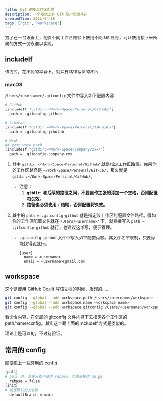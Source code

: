 ```yaml
---
title: Git 的多工作区配置
description: 一个系统上多 Git 账户信息共存
createdTime: 2022-04-19
tags: ['git', 'workspace']
---
```


为了在一台设备上，配置不同工作区路径下使用不同 Git 账号，可以使用接下来所属的方式一劳永逸以实现。

## includeIf

该方式，在不同的平台上，就只有路径写法的不同

### macOS

`/Users/<username>/.gitconfig` 文件中写入如下配置内容

```bash
# GitHub
[includeIf "gitdir:~/Work-Space/Personal/GitHub/"]
  path = .gitconfig-github

# JihuLab
[includeIf "gitdir:~/Work-Space/Personal/JiHuLab/"]
  path = .gitconfig-jihulab

# Wrok
## your work path
[includeIf "gitdir:~/Work-Space/Company/xxx/"]
  path = .gitconfig-company-xxx
```

1. 其中 `gitdir:~/Work-Space/Personal/GitHub/` 就是指定工作区路径，如果你的工作区路径是 `~/Work-Space/Personal/GitHub/`，那么就是 `gitdir:~/Work-Space/Personal/GitHub/`。

   - 注意：
     1. **`gitdir:` 和后续的路径之间，不要自作主张的添加一个空格，否则配置将失效。**
     2. **路径也必须使用 `/` 结尾，否则配置将失效。**

2. 其中的 `path = .gitconfig-github` 就是指定该工作区的配置文件路径。假如你的工作区配置文件就在 `/Users/<username>/` 下，就直接写入 `path = .gitconfig-github` 就行，也建议这样写，便于管理。

   - `.gitconfig-github` 文件中写入如下配置内容。其文件名不限制，只要你能找得到就行。

     ```bassh
     [user]
       name = <username>
       email = <username>@gmail.com
     ```

## workspace

这个是使用 GitHub Copilt 写该文档的时候，发现的……

```bash
git config --global --add workspace.path /Users/<username>/workspace
git config --global --add workspace.name <workspace name>
git config --global --add workspace.gitconfig /Users/<username>/workspace/<workspace name>/.gitconfig
```

看命令内容，在全局的 gitconfig 文件内容下去指定各个工作区的 path/name/config。其实这个跟上面的 includeIf 方式是类似的。

理论上是可以的，不过待验证。

## 常用的 config

顺便贴上一些常用的 config

```bash
[pull]
# pull 时，合并分支不使用 rebase，而是直接用 merge
  rebase = false
[init]
# 设置默认分支名称
  defaultBranch = main
```
